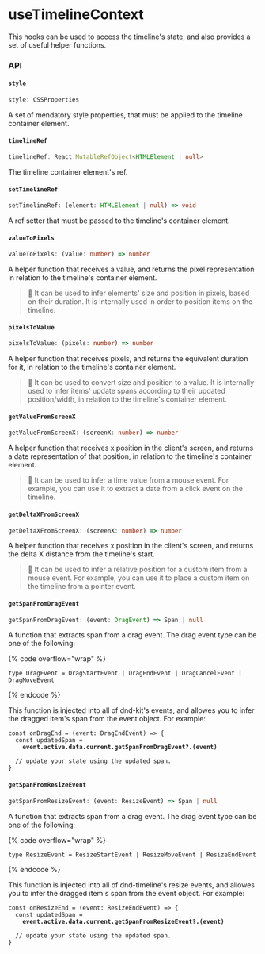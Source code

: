 # useTimelineContext

This hooks can be used to access the timeline's state, and also provides a set of useful helper functions.

### API

#### `style`

```typescript
style: CSSProperties
```

A set of mendatory style properties, that must be applied to the timeline container element.

#### `timelineRef`

```typescript
timelineRef: React.MutableRefObject<HTMLElement | null>
```

The timeline container element's ref.

#### `setTimelineRef`

```typescript
setTimelineRef: (element: HTMLElement | null) => void
```

A ref setter that must be passed to the timeline's container element.

#### `valueToPixels`

```typescript
valueToPixels: (value: number) => number
```

A helper function that receives a value, and returns the pixel representation in relation to the timeline's container element.

> 🧠 It can be used to infer elements' size and position in pixels, based on their duration. It is internally used in order to position items on the timeline.

#### `pixelsToValue`

```typescript
pixelsToValue: (pixels: number) => number
```

A helper function that receives pixels, and returns the equivalent duration for it, in relation to the timeline's container element.

> 🧠 It can be used to convert size and position to a value. It is internally used to infer items' update spans according to their updated position/width, in relation to the timeline's container element.

#### `getValueFromScreenX`

```typescript
getValueFromScreenX: (screenX: number) => number
```

A helper function that receives x position in the client's screen, and returns a date representation of that position, in relation to the timeline's container element.

> 🧠 It can be used to infer a time value from a mouse event. For example, you can use it to extract a date from a click event on the timeline.

#### `getDeltaXFromScreenX`

```typescript
getDeltaXFromScreenX: (screenX: number) => number
```

A helper function that receives x position in the client's screen, and returns the delta X distance from the timeline's start.

> 🧠 It can be used to infer a relative position for a custom item from a mouse event. For example, you can use it to place a custom item on the timeline from a pointer event.&#x20;

#### `getSpanFromDragEvent`

```typescript
getSpanFromDragEvent: (event: DragEvent) => Span | null
```

A function that extracts span from a drag event. The drag event type can be one of the following:

{% code overflow="wrap" %}
```tsx
type DragEvent = DragStartEvent | DragEndEvent | DragCancelEvent | DragMoveEvent
```
{% endcode %}

This function is injected into all of dnd-kit's events, and allowes you to infer the dragged item's span from the event object. For example:

<pre class="language-tsx"><code class="lang-tsx">const onDragEnd = (event: DragEndEvent) => {
  const updatedSpan =
<strong>    event.active.data.current.getSpanFromDragEvent?.(event)
</strong>    
  // update your state using the updated span.
}
</code></pre>

#### `getSpanFromResizeEvent`

```typescript
getSpanFromResizeEvent: (event: ResizeEvent) => Span | null
```

A function that extracts span from a drag event. The drag event type can be one of the following:

{% code overflow="wrap" %}
```tsx
type ResizeEvent = ResizeStartEvent | ResizeMoveEvent | ResizeEndEvent
```
{% endcode %}

This function is injected into all of dnd-timeline's resize events, and allowes you to infer the dragged item's span from the event object. For example:

<pre class="language-tsx"><code class="lang-tsx">const onResizeEnd = (event: ResizeEndEvent) => {
  const updatedSpan =
<strong>    event.active.data.current.getSpanFromResizeEvent?.(event)
</strong>    
  // update your state using the updated span.
}
</code></pre>

